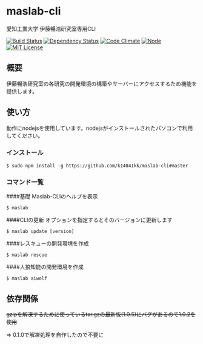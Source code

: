 # maslab-cli
愛知工業大学 伊藤暢浩研究室専用CLI

[![Build Status](https://travis-ci.org/k14041kk/maslab-cli.svg?branch=master)](https://travis-ci.org/k14041kk/maslab-cli)
[![Dependency Status](https://gemnasium.com/badges/github.com/k14041kk/maslab-cli.svg)](https://gemnasium.com/github.com/k14041kk/maslab-cli)
[![Code Climate](https://codeclimate.com/github/k14041kk/maslab-cli/badges/gpa.svg)](https://codeclimate.com/github/k14041kk/maslab-cli)
[![Node](https://img.shields.io/badge/node-%3E%3D%206.9-brightgreen.svg)](https://nodejs.org/ja/)
[![MIT License](https://img.shields.io/badge/license-MIT-blue.svg)](https://github.com/k14041kk/maslab-cli/blob/master/License)


## 概要

伊藤暢浩研究室の各研究の開発環境の構築やサーバーにアクセスするため機能を提供します。

## 使い方

動作にnodejsを使用しています。nodejsがインストールされたパソコンで利用してください。

### インストール

    $ sudo npm install -g https://github.com/k14041kk/maslab-cli#master
    
### コマンド一覧

####基礎 Maslab-CLIのヘルプを表示

    $ maslab
    
####CLIの更新 オプションを指定するとそのバージョンに更新します

    $ maslab update [version]
    
####レスキューの開発環境を作成

    $ maslab rescue

####人狼知能の開発環境を作成

    $ maslab aiwolf
    
## 依存関係

~~gzipを解凍するために使っているtar.gzの最新版(1.0.5)にバグがあるので1.0.2を使用~~

=> 0.1.0で解凍処理を自作したので不要に
